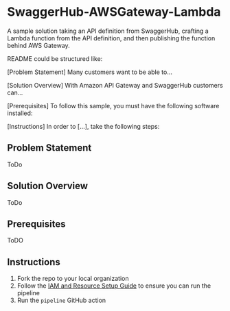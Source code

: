 # SwaggerHub-AWSGateway-Lambda
A sample solution taking an API definition from SwaggerHub, crafting a Lambda function from the API definition, and then publishing the function behind AWS Gateway.


   README could be structured like:
   
   [Problem Statement] Many customers want to be able to…
   
   [Solution Overview] With Amazon API Gateway and SwaggerHub customers can…
   
   [Prerequisites] To follow this sample, you must have the following software installed:
   
   [Instructions] In order to […], take the following steps:
   

## Problem Statement
 ToDo
## Solution Overview
ToDo
## Prerequisites
ToDO
## Instructions
1. Fork the repo to your local organization
2. Follow the [IAM and Resource Setup Guide](./IAM_DEPLOYMENT_ROLES.md) to ensure you can run the pipeline
3. Run the `pipeline` GitHub action